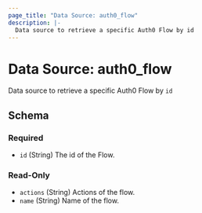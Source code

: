 ```yaml
---
page_title: "Data Source: auth0_flow"
description: |-
  Data source to retrieve a specific Auth0 Flow by id
---
```


# Data Source: auth0_flow

Data source to retrieve a specific Auth0 Flow by `id`



<!-- schema generated by tfplugindocs -->
## Schema

### Required

- `id` (String) The id of the Flow.

### Read-Only

- `actions` (String) Actions of the flow.
- `name` (String) Name of the flow.


